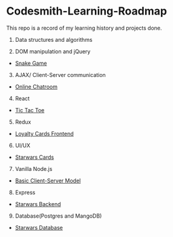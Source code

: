 # Codesmith-Learning-Roadmap
This repo is a record of my learning history and projects done.

1. Data structures and algorithms

2. DOM manipulation and jQuery
  - [Snake Game](https://github.com/yankun-song/Snake-Game)
3. AJAX/ Client-Server communication
  - [Online Chatroom](https://github.com/yankun-song/Online-Chat-Room)
4. React
  - [Tic Tac Toe](https://github.com/yankun-song/Tic-Tac-Toe)
5. Redux
  - [Loyalty Cards Frontend](https://github.com/yankun-song/Loyalty-Cards-Frontend)
6. UI/UX
  - [Starwars Cards](https://github.com/yankun-song/Star-Wars-Cards)
7. Vanilla Node.js
  - [Basic Client-Server Model](https://github.com/yankun-song/Basic-Client-Server-Model)
8. Express
  - [Starwars Backend](https://github.com/yankun-song/Star-Wars-Backend)
9. Database(Postgres and MangoDB)
  - [Starwars Database]()

